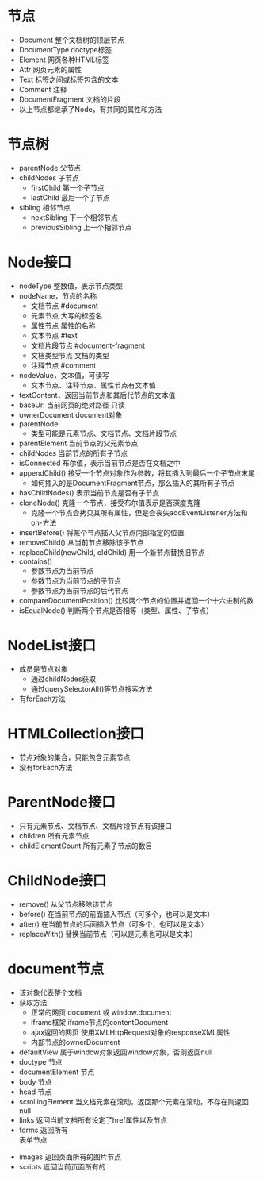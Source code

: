 # 节点
- Document 整个文档树的顶层节点
- DocumentType doctype标签
- Element 网页各种HTML标签
- Attr 网页元素的属性
- Text 标签之间或标签包含的文本
- Comment 注释
- DocumentFragment 文档的片段
- 以上节点都继承了Node，有共同的属性和方法

# 节点树
- parentNode 父节点
- childNodes 子节点
  - firstChild 第一个子节点
  - lastChild 最后一个子节点
- sibling 相邻节点
  - nextSibling 下一个相邻节点
  - previousSibling 上一个相邻节点

# Node接口
- nodeType 整数值，表示节点类型
- nodeName，节点的名称
  - 文档节点 #document
  - 元素节点 大写的标签名
  - 属性节点 属性的名称
  - 文本节点 #text
  - 文档片段节点 #document-fragment
  - 文档类型节点 文档的类型
  - 注释节点 #comment
- nodeValue，文本值，可读写
  - 文本节点、注释节点、属性节点有文本值
- textContent，返回当前节点和其后代节点的文本值
- baseUrl 当前网页的绝对路径 只读
- ownerDocument document对象
- parentNode
  - 类型可能是元素节点、文档节点、文档片段节点
- parentElement 当前节点的父元素节点
- childNodes 当前节点的所有子节点
- isConnected 布尔值，表示当前节点是否在文档之中
- appendChild() 接受一个节点对象作为参数，将其插入到最后一个子节点末尾
  - 如何插入的是DocumentFragment节点，那么插入的其所有子节点
- hasChildNodes() 表示当前节点是否有子节点
- cloneNode() 克隆一个节点，接受布尔值表示是否深度克隆
  - 克隆一个节点会拷贝其所有属性，但是会丧失addEventListener方法和on-方法
- insertBefore() 将某个节点插入父节点内部指定的位置
- removeChild() 从当前节点移除该子节点
- replaceChild(newChild, oldChild) 用一个新节点替换旧节点
- contains()
  - 参数节点为当前节点
  - 参数节点为当前节点的子节点
  - 参数节点为当前节点的后代节点
- compareDocumentPosition() 比较两个节点的位置并返回一个十六进制的数
- isEqualNode() 判断两个节点是否相等（类型、属性、子节点）

# NodeList接口
- 成员是节点对象
  - 通过childNodes获取
  - 通过querySelectorAll()等节点搜索方法
- 有forEach方法

# HTMLCollection接口
- 节点对象的集合，只能包含元素节点
- 没有forEach方法

# ParentNode接口
- 只有元素节点、文档节点、文档片段节点有该接口
- children 所有元素节点
- childElementCount 所有元素子节点的数目

# ChildNode接口
- remove() 从父节点移除该节点
- before() 在当前节点的前面插入节点（可多个，也可以是文本）
- after() 在当前节点的后面插入节点（可多个，也可以是文本）
- replaceWith() 替换当前节点（可以是元素也可以是文本）

# document节点
- 该对象代表整个文档
- 获取方法
  - 正常的网页 document 或 window.document
  - iframe框架 iframe节点的contentDocument
  - ajax返回的网页 使用XMLHttpRequest对象的responseXML属性
  - 内部节点的ownerDocument
- defaultView 属于window对象返回window对象，否则返回null
- doctype <DOCTYPE>节点
- documentElement <html>节点
- body <body>节点
- head <head>节点
- scrollingElement 当文档元素在滚动，返回那个元素在滚动，不存在则返回null
- links 返回当前文档所有设定了href属性<a>以及<area>节点
- forms 返回所有<form>表单节点
- images 返回页面所有的<img>图片节点
- scripts 返回当前页面所有的<script>节点
- location 拿到该对象
- lastModified 表示当前文档最后修改的时间
- cookie  
- open 清楚文档所有内容，使其变得可写
- write writeln 写入内容
- close 关闭打开的文档
- querySelector querySelectorAll
- getElementsByTagName() getElementsByClassName() getElementsByName() getElementById()
- createElement() createTextNode() createAttribute() createComment() createDocumentFragment()
- createEvent() 生成一个事件对象 参数是事件类型如UIEvents MouseEvent MutationEvents HTMLEvents
- dispatchEvent() 触发事件
- adoptNode() 将某个节点及其子节点从原来文档中移除，归属到当前document对象（只是改变归属，并没有插入文档树中）
- importNode(node, deep) 拷贝某个节点及其子节点（可选），归属document对象
- createNodeIterator() 返回一个子节点遍历器
  - 参数一是要遍历的根节点
  - 参数二是要遍历的类型
    - NodeFilter.SHOW_ALL
    - NodeFilter.SHOW_ELEMENT
    - NodeFilter.SHOW_TEXT
    - NodeFilter.SHOW_COMMENT
  - 可调用nextNode() 或previousNode() 遍历

# Element节点
- 继承了Node接口
- id 可读写
- tagName 大写标签名
- hidden 元素是否可见
- attributes 类似数组的对象，成员是当前元素节点的所有属性
- className class属性，每个class用空格隔开
- classList 数组对象，每个class是对象的一个成员
  - add()
  - remove()
  - contains()
  - toggle()
  - toString()
- dateset 自定义data- 属性，用来添加数据
- clientHeight 元素高度+padding
- clientLeft 元素节点左边框的宽度 不包括左侧padding和margin
- scrollHeight 当前元素总高度，包括溢出部分和不可见部分，也包括padding部分，不包括border、margin、::after、::before高度
- scrollLeft 表示当前元素水平滚动条向右侧滚动的像素量
- offsetParent 返回最靠近当前元素且CSS中position不为static的元素
- offsetHeight 元素高度+padding+border+水平滚动条高度
- offsetLeft 返回当前元素左上角相对于offsetParent节点的水平位移
- getBoundingClientRect() 返回一个对象，存储了当前元素节点的大小、位置等信息
- getClientRects() 类数组对象，返回对象有多少个成员取决于该元素在页面上占据多少行

# Text节点
- 代表元素节点和属性节点的文本内容
- 提供Text()构造函数，返回一个文本节点实例，参数为文本内容
- data属性等同于nodeValue属性，用来设置或读取文本节点
- wholeText属性将文本节点与相邻文本节点作为一个整体返回
- nextElementSibling和previousElementSibling属性返回紧跟在当前节点后面那个同级元素节点
- appendData() deleteData() insertData() replaceDate() subStringData()
- remove() 移除当前Text节点

# DocumentFragment节点
- 代表一个文档的片段，本身是一个完整的DOM插入当前文档

# CSS
- cssText属性用来读写当前规则的所有样式声明文本
- length 表示当前规则包含多少条样式声明
- getPropertyPriority() 接受CSS样式的属性名作为参数，返回一个字符串（表示有没有设置important，有就返回important，没有就空字符串）
- getPropertyValue() 接受CSS样式名作为参数，返回一个字符串表示该属性的值
- removeProperty() 删除CSS样式
- setProperty() 设置新的CSS属性
- CSS.supports() 返回布尔值判断当前环境是否支持某一CSS规则
- window.getComputedStyle() 

# StyleSheet接口
- 代表网页的一张样式表，包括link元素加载的样式表和style内嵌的样式表以及XML文档样式表
  - 子类CSSStyleSheet表示页面的CSS样式表
- StyleSheet.href 返回样式表的网址，对于内嵌样式表，该属性返回null
- StyleSheets[index].media.appendMedium(string) 添加媒介
- StyleSheets[index].media.deleteMedium(string) 删除媒介
- StyleSheet.parentStyleSheet 返回了包含当前样式表的那张表
  - @import允许在样式表中加载其他样式表
- StyleSheet.onwerNode 通常是link或style，对于由其他样式引用的为null
- CSSStyleSheet.ownerRule 返回一个CSSRule实例，代表那行@import规则，没有则是null
- CSSStyleSheet.insertRule() 方法用于在当前样式插入一个新的CSS规则
  
# Mutation Observer
- 用于监视DOM变动
- 与事件的区别是：事件是同步触发，而Mutation Observe是异步触发
- 等待所有脚本任务完成后才运行
- 把所有DOM变动记录封装成一个数组处理，而不是一条条个别处理DOM变动
- 可以观察所有DOM变动类型，也可以指定某一类变动
- 有observe() 方法来启动监听
  - 第一个参数观察DOM节点
  - 配置对象，指定观察的特点变动
    - childList 子节点变动
    - attributes 属性的变动
    - characterData 节点内容
- disconnect() 停止观察
- takeRecords() 清除变动记录，会返回变动记录的数组